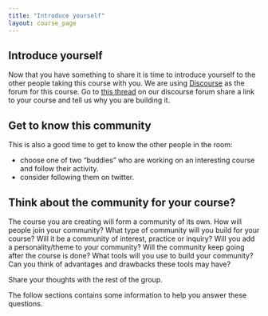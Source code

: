 ```yaml
---
title: "Introduce yourself"
layout: course_page
---
```


## Introduce yourself

Now that you have something to share it is time to introduce yourself to the other people taking this course with you. We are using [Discourse](http://www.discourse.org) as the forum for this course. Go to [this thread](http://community.p2pu.org) on our discourse forum share a link to your course and tell us why you are building it.

## Get to know this community

This is also a good time to get to know the other people in the room:

- choose one of two “buddies” who are working on an interesting course and follow their activity. 
- consider following them on twitter.

## Think about the community for your course?

The course you are creating will form a community of its own. How will people join your community? What type of community will you build for your course? Will it be a community of interest, practice or inquiry? Will you add a personality/theme to your community? Will the community keep going after the course is done? What tools will you use to build your community? Can you think of advantages and drawbacks these tools may have?

Share your thoughts with the rest of the group.

The follow sections contains some information to help you answer these questions.
